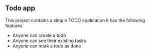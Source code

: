 ## Todo app

This project contains a simple TODO application it has the following features

-   Anyone can create a todo
-   Anyone can see their existing tasks
-   Anyone can mark a todo as done
